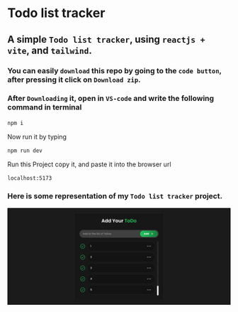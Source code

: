 # Todo list tracker
 
## A simple `Todo list tracker`, using `reactjs + vite`, and `tailwind`.

### You can  easily `download` this repo by going to the `code button`, after pressing it click on `Download zip`.

### After `Downloading` it, open in `VS-code` and write the following command in terminal
```bash
npm i
```
Now run it by typing

```bash
npm run dev
```
Run this Project copy it, and paste it into the browser url
```bash
localhost:5173
```

### Here is some representation of my `Todo list tracker` project.

![Project `Todo list tracker` Screenshot](src/assets/Screenshot.png)
